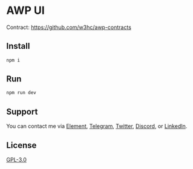 # AWP UI

Contract: https://github.com/w3hc/awp-contracts

## Install

```sh
npm i
```

## Run

```sh
npm run dev
```

## Support

You can contact me via [Element](https://matrix.to/#/@julienbrg:matrix.org), [Telegram](https://t.me/julienbrg), [Twitter](https://twitter.com/julienbrg), [Discord](https://discord.gg/bHKJV3NWUQ), or [LinkedIn](https://www.linkedin.com/in/julienberanger/).

## License

[GPL-3.0](https://github.com/w3hc/w3hc-web/blob/main/LICENSE)
